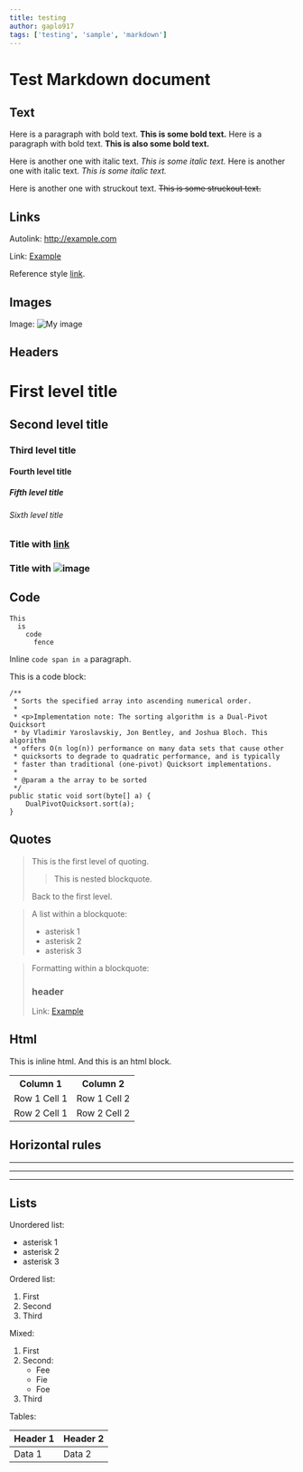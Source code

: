 ```yaml
---
title: testing
author: gaplo917
tags: ['testing', 'sample', 'markdown']
---
```


# Test Markdown document

## Text

Here is a paragraph with bold text. **This is some bold text.** Here is a paragraph with
bold text. **This is also some bold text.**

Here is another one with italic text. _This is some italic text._ Here is another one with
italic text. _This is some italic text._

Here is another one with struckout text. ~~This is some struckout text.~~

## Links

Autolink: <http://example.com>

Link: [Example](http://example.com)

Reference style [link][1].

[1]: http://example.com 'Example'

## Images

Image: ![My image](http://www.foo.bar/image.png)

## Headers

# First level title

## Second level title

### Third level title

#### Fourth level title

##### Fifth level title

###### Sixth level title

### Title with [link](http://localhost)

### Title with ![image](http://localhost)

## Code

```
This
  is
    code
      fence
```

Inline `code span in a` paragraph.

This is a code block:

    /**
     * Sorts the specified array into ascending numerical order.
     *
     * <p>Implementation note: The sorting algorithm is a Dual-Pivot Quicksort
     * by Vladimir Yaroslavskiy, Jon Bentley, and Joshua Bloch. This algorithm
     * offers O(n log(n)) performance on many data sets that cause other
     * quicksorts to degrade to quadratic performance, and is typically
     * faster than traditional (one-pivot) Quicksort implementations.
     *
     * @param a the array to be sorted
     */
    public static void sort(byte[] a) {
        DualPivotQuicksort.sort(a);
    }

## Quotes

> This is the first level of quoting.
>
> > This is nested blockquote.
>
> Back to the first level.

> A list within a blockquote:
>
> - asterisk 1
> - asterisk 2
> - asterisk 3

> Formatting within a blockquote:
>
> ### header
>
> Link: [Example](http://example.com)

## Html

This is inline <span>html</html>. And this is an html block.

<table>
  <tr>
    <th>Column 1</th>
    <th>Column 2</th>
  </tr>
  <tr>
    <td>Row 1 Cell 1</td>
    <td>Row 1 Cell 2</td>
  </tr>
  <tr>
    <td>Row 2 Cell 1</td>
    <td>Row 2 Cell 2</td>
  </tr>
</table>

## Horizontal rules

---

---

---

## Lists

Unordered list:

- asterisk 1
- asterisk 2
- asterisk 3

Ordered list:

1. First
2. Second
3. Third

Mixed:

1. First
2. Second:
   - Fee
   - Fie
   - Foe
3. Third

Tables:

| Header 1 | Header 2 |
| -------- | -------- |
| Data 1   | Data 2   |
